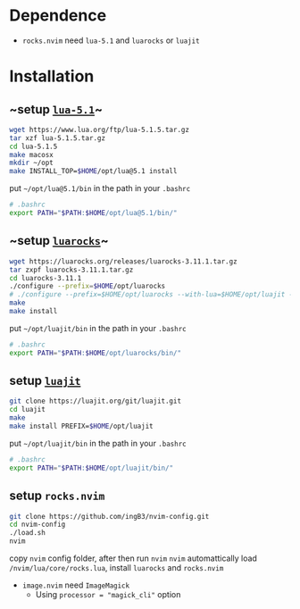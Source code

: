 # Dependence
- `rocks.nvim` need `lua-5.1` and `luarocks` or `luajit`

# Installation
## ~setup [`lua-5.1`](https://www.lua.org/)~
```bash
wget https://www.lua.org/ftp/lua-5.1.5.tar.gz
tar xzf lua-5.1.5.tar.gz
cd lua-5.1.5
make macosx
mkdir ~/opt
make INSTALL_TOP=$HOME/opt/lua@5.1 install
```
put `~/opt/lua@5.1/bin` in the path in your `.bashrc`
```bash
# .bashrc
export PATH="$PATH:$HOME/opt/lua@5.1/bin/"
```

## ~setup [`luarocks`](https://luarocks.org/)~
```bash
wget https://luarocks.org/releases/luarocks-3.11.1.tar.gz
tar zxpf luarocks-3.11.1.tar.gz
cd luarocks-3.11.1
./configure --prefix=$HOME/opt/luarocks
# ./configure --prefix=$HOME/opt/luarocks --with-lua=$HOME/opt/luajit --with-lua-include=$HOME/opt/luajit/include/luajit-2.1
make
make install
```
put `~/opt/luajit/bin` in the path in your `.bashrc`
```bash
# .bashrc
export PATH="$PATH:$HOME/opt/luarocks/bin/"
```

## setup [`luajit`](https://luajit.org/)
```bash
git clone https://luajit.org/git/luajit.git
cd luajit
make
make install PREFIX=$HOME/opt/luajit
```
put `~/opt/luajit/bin` in the path in your `.bashrc`
```bash
# .bashrc
export PATH="$PATH:$HOME/opt/luajit/bin/"
```

## setup `rocks.nvim`
```bash
git clone https://github.com/ingB3/nvim-config.git
cd nvim-config
./load.sh
nvim
```
copy `nvim` config folder, after then run `nvim`
`nvim` automattically load `/nvim/lua/core/rocks.lua`, install `luarocks` and `rocks.nvim`

- `image.nvim` need `ImageMagick`
    - Using `processor = "magick_cli"` option
